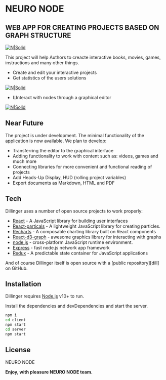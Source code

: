 # NEURO NODE
## WEB APP FOR CREATING PROJECTS BASED ON GRAPH STRUCTURE

[![N|Solid](https://raw.githubusercontent.com/Vsaveload/NeuroNode/main/Preview.png)](https://raw.githubusercontent.com/Vsaveload/NeuroNode/main/Preview.png)



This project will help Authors to creacte interactive books, movies, games, instructions and many other things.

- Create and edit your interactive projects
- Get statistics of the users solutions 

[![N|Solid](https://raw.githubusercontent.com/Vsaveload/NeuroNode/main/Statistic.jpg)](https://raw.githubusercontent.com/Vsaveload/NeuroNode/main/Statistic.jpg)
- Шnteract with nodes through a graphical editor

[![N|Solid](https://raw.githubusercontent.com/Vsaveload/NeuroNode/main/Connections.jpg)](https://raw.githubusercontent.com/Vsaveload/NeuroNode/main/Connections.jpg)
## Near Future
The project is under development. The minimal functionality of the application is now available. We plan to develop:
- Transferring the editor to the graphical interface
- Adding functionality to work with content such as: videos, games and much more
- Connecting libraries for more convenient and functional reading of projects
- Add Heads-Up Display, HUD (rolling project variables)
- Export documents as Markdown, HTML and PDF

## Tech

Dillinger uses a number of open source projects to work properly:

- [React] - A JavaScript library for building user interfaces
- [React-particals] - A lightweight JavaScript library for creating particles.
- [Recharts] - A composable charting library built on React components
- [React-d3-graph] - awesome  graphics library for interacting with graphs
- [node.js] - cross-platform JavaScript runtime environment.
- [Express] - fast node.js network app framework 
- [Redux] - A predictable state container for JavaScript applications


And of course Dillinger itself is open source with a [public repository][dill]
 on GitHub.

## Installation

Dillinger requires [Node.js](https://nodejs.org/) v10+ to run.

Install the dependencies and devDependencies and start the server.

```sh
npm i
cd client
npm start
cd server
npm start
```


## License

NEURO NODE

**Enjoy, with pleasure NEURO NODE team.**

[//]: # (These are reference links used in the body of this note and get stripped out when the markdown processor does its job. There is no need to format nicely because it shouldn't be seen. Thanks SO - http://stackoverflow.com/questions/4823468/store-comments-in-markdown-syntax)

   [React]: <https://reactjs.org/>
   [React-particals]: <https://www.npmjs.com/package/react-particles-js/>
   [React-d3-graph]: <https://danielcaldas.github.io/react-d3-graph/docs/>
   [node.js]: <http://nodejs.org/>
   [express]: <http://expressjs.com/>
   [Recharts]: <https://recharts.org/en-US/>
   [Redux]: <https://react-redux.js.org/>
  

   [PlDb]: <https://github.com/joemccann/dillinger/tree/master/plugins/dropbox/README.md>
   [PlGh]: <https://github.com/joemccann/dillinger/tree/master/plugins/github/README.md>
   [PlGd]: <https://github.com/joemccann/dillinger/tree/master/plugins/googledrive/README.md>
   [PlOd]: <https://github.com/joemccann/dillinger/tree/master/plugins/onedrive/README.md>
   [PlMe]: <https://github.com/joemccann/dillinger/tree/master/plugins/medium/README.md>
   [PlGa]: <https://github.com/RahulHP/dillinger/blob/master/plugins/googleanalytics/README.md>
